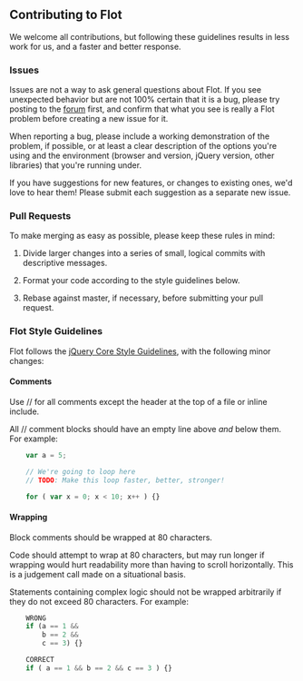 ## Contributing to Flot ##

We welcome all contributions, but following these guidelines results in less
work for us, and a faster and better response.

### Issues ###

Issues are not a way to ask general questions about Flot. If you see unexpected
behavior but are not 100% certain that it is a bug, please try posting to the
[forum](http://groups.google.com/group/flot-graphs) first, and confirm that
what you see is really a Flot problem before creating a new issue for it.

When reporting a bug, please include a working demonstration of the problem, if
possible, or at least a clear description of the options you're using and the
environment (browser and version, jQuery version, other libraries) that you're
running under.

If you have suggestions for new features, or changes to existing ones, we'd
love to hear them! Please submit each suggestion as a separate new issue.

### Pull Requests ###

To make merging as easy as possible, please keep these rules in mind:

 1. Divide larger changes into a series of small, logical commits with
	descriptive messages.

 2. Format your code according to the style guidelines below.

 3. Rebase against master, if necessary, before submitting your pull request.

### Flot Style Guidelines ###

Flot follows the [jQuery Core Style Guidelines](http://docs.jquery.com/JQuery_Core_Style_Guidelines),
with the following minor changes:

#### Comments ####

Use // for all comments except the header at the top of a file or inline
include.

All // comment blocks should have an empty line above *and* below them. For
example:

```js
	var a = 5;

	// We're going to loop here
	// TODO: Make this loop faster, better, stronger!

	for ( var x = 0; x < 10; x++ ) {}
```

#### Wrapping ####

Block comments should be wrapped at 80 characters.

Code should attempt to wrap at 80 characters, but may run longer if wrapping
would hurt readability more than having to scroll horizontally.  This is a
judgement call made on a situational basis.

Statements containing complex logic should not be wrapped arbitrarily if they
do not exceed 80 characters. For example:

```js
	WRONG
	if (a == 1 &&
		b == 2 &&
		c == 3) {}

	CORRECT
	if ( a == 1 && b == 2 && c == 3 ) {}
```